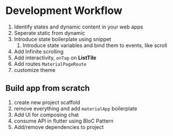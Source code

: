 # Development Workflow

1. Identify states and dynamic content in your web apps
2. Seperate static from dynamic
3. Introduce state boilerplate using snippet
   1. Introduce state variables and bind them to events, like scroll
4. Add Infinite scrolling
5. Add interactivity, `onTap` on **ListTile**
6. Add routes `MaterialPageRoute`
7. customize theme

## Build app from scratch

1. create new project scaffold
2. remove everything and add `materialApp` boilerplate
3. Add UI for composing chat
4. consume API in flutter using BloC Pattern
5. Add/remove dependencies to project
